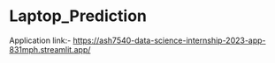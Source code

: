 # Laptop_Prediction

Application link:- https://ash7540-data-science-internship-2023-app-831mph.streamlit.app/
